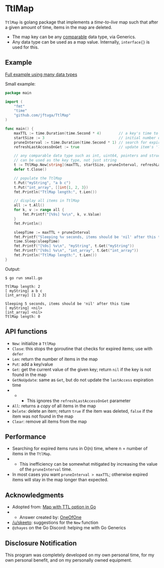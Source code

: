 # TtlMap

`TtlMap` is golang package that implements a *time-to-live* map such that after a given amount of time, items in the map are deleted.
* The map key can be any [comparable](https://go.dev/ref/spec#Comparison_operators) data type, via Generics.
* Any data type can be used as a map value. Internally, `interface{}` is used for this.

## Example

[Full example using many data types](example/example.go)

Small example:

```go
package main

import (
	"fmt"
	"time"
	"github.com/jftuga/TtlMap"
)

func main() {
	maxTTL := time.Duration(time.Second * 4)        // a key's time to live in seconds
	startSize := 3                                  // initial number of items in map
	pruneInterval := time.Duration(time.Second * 1) // search for expired items every 'pruneInterval' seconds
	refreshLastAccessOnGet := true                  // update item's 'lastAccessTime' on a .Get()

	// any comparable data type such as int, uint64, pointers and struct types (if all field types are comparable)
	// can be used as the key type, not just string
	t := TtlMap.New[string](maxTTL, startSize, pruneInterval, refreshLastAccessOnGet)
	defer t.Close()

	// populate the TtlMap
	t.Put("myString", "a b c")
	t.Put("int_array", []int{1, 2, 3})
	fmt.Println("TtlMap length:", t.Len())

	// display all items in TtlMap
	all := t.All()
	for k, v := range all {
		fmt.Printf("[%9s] %v\n", k, v.Value)
	}
	fmt.Println()

	sleepTime := maxTTL + pruneInterval
	fmt.Printf("Sleeping %v seconds, items should be 'nil' after this time\n", sleepTime)
	time.Sleep(sleepTime)
	fmt.Printf("[%9s] %v\n", "myString", t.Get("myString"))
	fmt.Printf("[%9s] %v\n", "int_array", t.Get("int_array"))
	fmt.Println("TtlMap length:", t.Len())
}
```

Output:

```
$ go run small.go

TtlMap length: 2
[ myString] a b c
[int_array] [1 2 3]

Sleeping 5 seconds, items should be 'nil' after this time
[ myString] <nil>
[int_array] <nil>
TtlMap length: 0
```

## API functions
* `New`: initialize a `TtlMap`
* `Close`: this stops the goroutine that checks for expired items; use with `defer`
* `Len`: return the number of items in the map
* `Put`: add a key/value
* `Get`: get the current value of the given key; return `nil` if the key is not found in the map
* `GetNoUpdate`: same as `Get`, but do not update the `lastAccess` expiration time
* * * This ignores the `refreshLastAccessOnGet` parameter
* `All`: returns a *copy* of all items in the map
* `Delete`: delete an item; return `true` if the item was deleted, `false` if the item was not found in the map
* `Clear`: remove all items from the map

## Performance
* Searching for expired items runs in O(n) time, where n = number of items in the `TtlMap`.
* * This inefficiency can be somewhat mitigated by increasing the value of the `pruneInterval` time.
* In most cases you want `pruneInterval > maxTTL`; otherwise expired items will stay in the map longer than expected.

## Acknowledgments
* Adopted from: [Map with TTL option in Go](https://stackoverflow.com/a/25487392/452281)
* * Answer created by: [OneOfOne](https://stackoverflow.com/users/145587/oneofone)
* [/u/skeeto](https://old.reddit.com/user/skeeto): suggestions for the `New` function
* `@zhayes` on the Go Discord: helping me with Go Generics

## Disclosure Notification

This program was completely developed on my own personal time, for my own personal benefit, and on my personally owned equipment.
